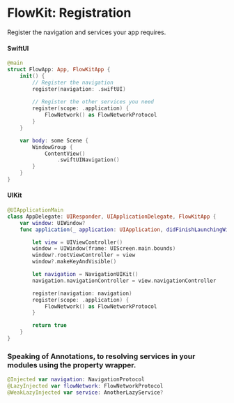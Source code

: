 #  FlowKit: Registration

Register the navigation and services your app requires.

#### SwiftUI
```swift
@main
struct FlowApp: App, FlowKitApp {
    init() {
        // Register the navigation
        register(navigation: .swiftUI)
        
        // Register the other services you need
        register(scope: .application) {
            FlowNetwork() as FlowNetworkProtocol
        }
    }

    var body: some Scene {
        WindowGroup {
            ContentView()
                .swiftUINavigation()
        }
    }
}
```

#### UIKit
```swift
@UIApplicationMain
class AppDelegate: UIResponder, UIApplicationDelegate, FlowKitApp {
    var window: UIWindow?
    func application(_ application: UIApplication, didFinishLaunchingWithOptions launchOptions: [UIApplication.LaunchOptionsKey : Any]? = nil) -> Bool {

        let view = UIViewController()
        window = UIWindow(frame: UIScreen.main.bounds)
        window?.rootViewController = view
        window?.makeKeyAndVisible()

        let navigation = NavigationUIKit()
        navigation.navigationController = view.navigationController

        register(navigation: navigation)
        register(scope: .application) {
            FlowNetwork() as FlowNetworkProtocol
        }

        return true
    }
}
```

### Speaking of Annotations, to resolving services in your modules using the property wrapper.
```swift
@Injected var navigation: NavigationProtocol
@LazyInjected var flowNetwork: FlowNetworkProtocol
@WeakLazyInjected var service: AnotherLazyService?
```
